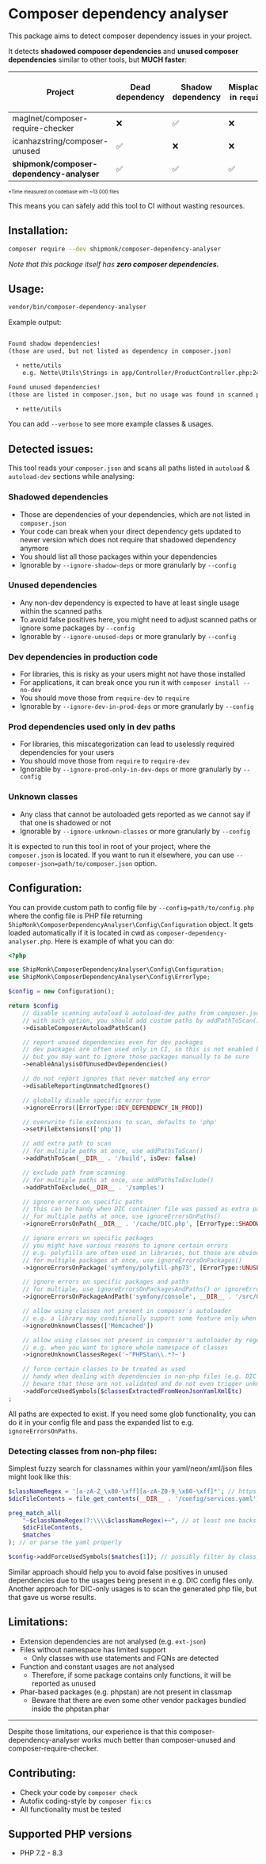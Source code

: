 # Composer dependency analyser

This package aims to detect composer dependency issues in your project.

It detects **shadowed composer dependencies** and **unused composer dependencies** similar to other tools, but **MUCH faster**:

| Project                                   | Dead<br/>dependency | Shadow<br/>dependency  | Misplaced<br/>in `require` | Misplaced<br/> in `require-dev` | Time*      |
|-------------------------------------------|---------------------|------------------------|--------------------------|-------------------------------|------------|
| maglnet/composer-require-checker          | ❌                   | ✅                     | ❌                         |  ❌                             | 124 secs   |
| icanhazstring/composer-unused             | ✅                   | ❌                     | ❌                         |  ❌                             | 72 secs    |
| **shipmonk/composer-dependency-analyser** | ✅                   | ✅                     | ✅                         |  ✅                             | **3 secs** |

<sup><sub>\*Time measured on codebase with ~13 000 files</sub></sup>


This means you can safely add this tool to CI without wasting resources.

## Installation:

```sh
composer require --dev shipmonk/composer-dependency-analyser
```

*Note that this package itself has **zero composer dependencies.***

## Usage:

```sh
vendor/bin/composer-dependency-analyser
```

Example output:
```txt

Found shadow dependencies!
(those are used, but not listed as dependency in composer.json)

  • nette/utils
    e.g. Nette\Utils\Strings in app/Controller/ProductController.php:24 (+ 6 more)

Found unused dependencies!
(those are listed in composer.json, but no usage was found in scanned paths)

  • nette/utils

```

You can add `--verbose` to see more example classes & usages.

## Detected issues:
This tool reads your `composer.json` and scans all paths listed in `autoload` & `autoload-dev` sections while analysing:

### Shadowed dependencies
  - Those are dependencies of your dependencies, which are not listed in `composer.json`
  - Your code can break when your direct dependency gets updated to newer version which does not require that shadowed dependency anymore
  - You should list all those packages within your dependencies
  - Ignorable by `--ignore-shadow-deps` or more granularly by `--config`

### Unused dependencies
  - Any non-dev dependency is expected to have at least single usage within the scanned paths
  - To avoid false positives here, you might need to adjust scanned paths or ignore some packages by `--config`
  - Ignorable by `--ignore-unused-deps` or more granularly by `--config`

### Dev dependencies in production code
  - For libraries, this is risky as your users might not have those installed
  - For applications, it can break once you run it with `composer install --no-dev`
  - You should move those from `require-dev` to `require`
  - Ignorable by `--ignore-dev-in-prod-deps` or more granularly by `--config`

### Prod dependencies used only in dev paths
  - For libraries, this miscategorization can lead to uselessly required dependencies for your users
  - You should move those from `require` to `require-dev`
  - Ignorable by `--ignore-prod-only-in-dev-deps` or more granularly by `--config`

### Unknown classes
  - Any class that cannot be autoloaded gets reported as we cannot say if that one is shadowed or not
  - Ignorable by `--ignore-unknown-classes` or more granularly by `--config`

It is expected to run this tool in root of your project, where the `composer.json` is located.
If you want to run it elsewhere, you can use `--composer-json=path/to/composer.json` option.

## Configuration:
You can provide custom path to config file by `--config=path/to/config.php` where the config file is PHP file returning `ShipMonk\ComposerDependencyAnalyser\Config\Configuration` object.
It gets loaded automatically if it is located in cwd as `composer-dependency-analyser.php`.
Here is example of what you can do:

```php
<?php

use ShipMonk\ComposerDependencyAnalyser\Config\Configuration;
use ShipMonk\ComposerDependencyAnalyser\Config\ErrorType;

$config = new Configuration();

return $config
    // disable scanning autoload & autoload-dev paths from composer.json
    // with such option, you should add custom paths by addPathToScan() or addPathsToScan()
    ->disableComposerAutoloadPathScan()

    // report unused dependencies even for dev packages
    // dev packages are often used only in CI, so this is not enabled by default
    // but you may want to ignore those packages manually to be sure
    ->enableAnalysisOfUnusedDevDependencies()

    // do not report ignores that never matched any error
    ->disableReportingUnmatchedIgnores()

    // globally disable specific error type
    ->ignoreErrors([ErrorType::DEV_DEPENDENCY_IN_PROD])

    // overwrite file extensions to scan, defaults to 'php'
    ->setFileExtensions(['php'])

    // add extra path to scan
    // for multiple paths at once, use addPathsToScan()
    ->addPathToScan(__DIR__ . '/build', isDev: false)

    // exclude path from scanning
    // for multiple paths at once, use addPathsToExclude()
    ->addPathToExclude(__DIR__ . '/samples')

    // ignore errors on specific paths
    // this can be handy when DIC container file was passed as extra path, but you want to ignore shadow dependencies there
    // for multiple paths at once, use ignoreErrorsOnPaths()
    ->ignoreErrorsOnPath(__DIR__ . '/cache/DIC.php', [ErrorType::SHADOW_DEPENDENCY])

    // ignore errors on specific packages
    // you might have various reasons to ignore certain errors
    // e.g. polyfills are often used in libraries, but those are obviously unused when running with latest PHP
    // for multiple packages at once, use ignoreErrorsOnPackages()
    ->ignoreErrorsOnPackage('symfony/polyfill-php73', [ErrorType::UNUSED_DEPENDENCY])

    // ignore errors on specific packages and paths
    // for multiple, use ignoreErrorsOnPackagesAndPaths() or ignoreErrorsOnPackageAndPaths()
    ->ignoreErrorsOnPackageAndPath('symfony/console', __DIR__ . '/src/OptionalCommand.php', [ErrorType::SHADOW_DEPENDENCY])

    // allow using classes not present in composer's autoloader
    // e.g. a library may conditionally support some feature only when Memcached is available
    ->ignoreUnknownClasses(['Memcached'])

    // allow using classes not present in composer's autoloader by regex
    // e.g. when you want to ignore whole namespace of classes
    ->ignoreUnknownClassesRegex('~^PHPStan\\.*?~')

    // force certain classes to be treated as used
    // handy when dealing with dependencies in non-php files (e.g. DIC config), see example below
    // beware that those are not validated and do not even trigger unknown class error
    ->addForceUsedSymbols($classesExtractedFromNeonJsonYamlXmlEtc)
;
```

All paths are expected to exist. If you need some glob functionality, you can do it in your config file and pass the expanded list to e.g. `ignoreErrorsOnPaths`.

### Detecting classes from non-php files:

Simplest fuzzy search for classnames within your yaml/neon/xml/json files might look like this:

```php
$classNameRegex = '[a-zA-Z_\x80-\xff][a-zA-Z0-9_\x80-\xff]*'; // https://www.php.net/manual/en/language.oop5.basic.php
$dicFileContents = file_get_contents(__DIR__ . '/config/services.yaml');

preg_match_all(
    "~$classNameRegex(?:\\\\$classNameRegex)+~", // at least one backslash
    $dicFileContents,
    $matches
); // or parse the yaml properly

$config->addForceUsedSymbols($matches[1]); // possibly filter by class_exists || interface_exists
```

Similar approach should help you to avoid false positives in unused dependencies due to the usages being present in e.g. DIC config files only.
Another approach for DIC-only usages is to scan the generated php file, but that gave us worse results.

## Limitations:
- Extension dependencies are not analysed (e.g. `ext-json`)
- Files without namespace has limited support
  - Only classes with use statements and FQNs are detected
- Function and constant usages are not analysed
  - Therefore, if some package contains only functions, it will be reported as unused
- Phar-based packages (e.g. phpstan) are not present in classmap
  - Beware that there are even some other vendor packages bundled inside the phpstan.phar

-----

Despite those limitations, our experience is that this composer-dependency-analyser works much better than composer-unused and composer-require-checker.

## Contributing:
- Check your code by `composer check`
- Autofix coding-style by `composer fix:cs`
- All functionality must be tested

## Supported PHP versions
- PHP 7.2 - 8.3

